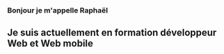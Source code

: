 ### Bonjour je m'appelle Raphaël ###
## Je suis actuellement en formation développeur Web et Web mobile ##


<!---
raphael-safra/raphael-safra is a ✨ special ✨ repository because its `README.md` (this file) appears on your GitHub profile.
You can click the Preview link to take a look at your changes.
--->
